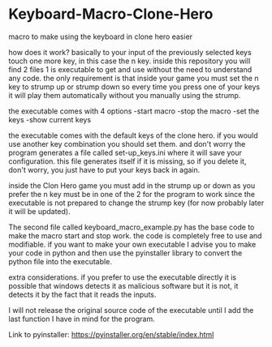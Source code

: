 # Keyboard-Macro-Clone-Hero
macro to make using the keyboard in clone hero easier

how does it work?
basically to your input of the previously selected keys touch one more key, in this case the n key.
inside this repository you will find 2 files 1 is executable to get and use without the need to understand any code. the only requirement is that inside your game you must set the n key to strump up or strump down so every time you press one of your keys it will play them automatically without you manually using the strump.

the executable comes with 4 options 
-start macro
-stop the macro
-set the keys
-show current keys

the executable comes with the default keys of the clone hero. if you would use another key combination you should set them. and don't worry the program generates a file called set-up_keys.ini where it will save your configuration. this file generates itself if it is missing, so if you delete it, don't worry, you just have to put your keys back in again.

inside the Clon Hero game you must add in the strump up or down as you prefer the n key must be in one of the 2 for the program to work since the executable is not prepared to change the strump key (for now probably later it will be updated).

The second file called keyboard_macro_example.py has the base code to make the macro start and stop work. 
the code is completely free to use and modifiable. if you want to make your own executable I advise you to make your code in python and then use the pyinstaller library to convert the python file into the executable.

extra considerations.
if you prefer to use the executable directly it is possible that windows detects it as malicious software but it is not, it detects it by the fact that it reads the inputs.

I will not release the original source code of the executable until I add the last function I have in mind for the program.

Link to pyinstaller: https://pyinstaller.org/en/stable/index.html
